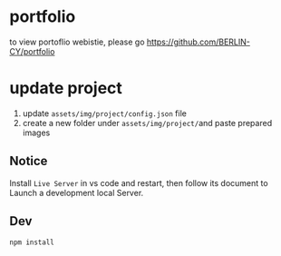 # portfolio

to view portoflio webistie, please go https://github.com/BERLIN-CY/portfolio

# update project

1. update `assets/img/project/config.json` file
2. create a new folder under `assets/img/project/`and paste prepared images

## Notice

Install `Live Server` in vs code and restart, then follow its document to Launch a development local Server.

## Dev

`npm install`
